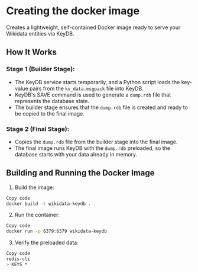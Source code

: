 # Creating the docker image

Creates a lightweight, self-contained Docker image ready to serve your Wikidata entities via KeyDB.

## How It Works

### Stage 1 (Builder Stage):

- The KeyDB service starts temporarily, and a Python script loads the key-value pairs from the `kv_data.msgpack` file into KeyDB.
- KeyDB's SAVE command is used to generate a `dump.rdb` file that represents the database state.
- The builder stage ensures that the `dump.rdb` file is created and ready to be copied to the final image.

### Stage 2 (Final Stage):

- Copies the `dump.rdb` file from the builder stage into the final image.
- The final image runs KeyDB with the `dump.rdb` preloaded, so the database starts with your data already in memory.

## Building and Running the Docker Image

1. Build the image:
  ```bash
  Copy code
  docker build -t wikidata-keydb .
  ```
2. Run the container:
  ```bash
  Copy code
  docker run -p 6379:6379 wikidata-keydb
  ```
3. Verify the preloaded data:
  ```bash
  Copy code
  redis-cli
  > KEYS *
  ```